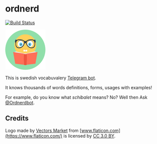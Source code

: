 # ordnerd

[![Build Status](https://travis-ci.org/vadyalex/ordnerd.svg?branch=master)](https://travis-ci.org/vadyalex/ordnerd)

<img src="https://raw.githubusercontent.com/vadyalex/ordnerd/master/resources/public/logo/nerd_128.png">

This is swedish vocabuvalery [Telegram bot](https://t.me/ordnerdbot).


It knows thousands of words definitions, forms, usages with examples!


For example, do you know what _schibalet_ means? No? Well then Ask [@Ordnerdbot](https://t.me/ordnerdbot).

## Credits

Logo made by [Vectors Market](https://www.flaticon.com/authors/vectors-market) from [www.flaticon.com](https://www.flaticon.com/) is licensed by [CC 3.0 BY](http://creativecommons.org/licenses/by/3.0/).

